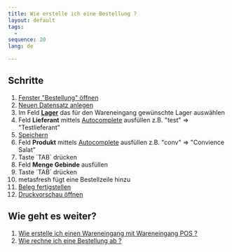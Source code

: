 ```yaml
---
title: Wie erstelle ich eine Bestellung ?
layout: default
tags:
  - 
sequence: 20
lang: de

---
```

## Schritte
1. [Fenster "Bestellung" öffnen](Wie_finde_und_öffne_ich_ein_Fenster)
1. [Neuen Datensatz anlegen](Wie_lege_ich_einen_neuen_datensatz_an)
1. Im Feld [**Lager**](Wie_lege_ich_ein_neues_Lager_an) das für den Wareneingang gewünschte Lager auswählen
1. Feld **Lieferant** mittels [Autocomplete](Wie_benutze_ich_Autocomplete) ausfüllen
  z.B. "test" => "Testlieferant"
1. [Speichern](Wie_lege_ich_einen_neuen_datensatz_an)
1. Feld **Produkt** mittels [Autocomplete](Wie_benutze_ich_Autocomplete) ausfüllen
  z.B. "conv" => "Convience Salat"
1. Taste ´TAB´ drücken
1. Feld **Menge Gebinde** ausfüllen
1. Taste ´TAB´ drücken
1. metasfresh fügt eine Bestellzeile hinzu
1. [Beleg fertigstellen](Wie_stelle_ich_einen_Beleg_fertig)
1. [Druckvorschau öffnen](Wie_oeffne_ich_die_Druckvorschau)


## Wie geht es weiter?
1. [Wie erstelle ich einen Wareneingang mit Wareneingang POS ?](Wie_erstelle_ich_einen_Wareneingang_mit_Wareneingang_POS)
1. [Wie rechne ich eine Bestellung ab ?](Wie_rechne_ich_einen_Bestellung_ab) 
